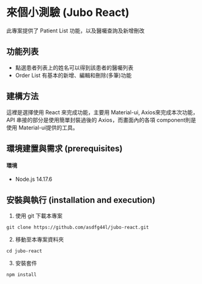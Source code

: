 # 來個小測驗 (Jubo React)
此專案提供了 Patient List 功能，以及醫囑查詢及新增刪改
## 功能列表
- 點選患者列表上的姓名可以得到該患者的醫囑列表
- Order List 有基本的新增、編輯和刪除(多筆)功能
## 建構方法
這裡是選擇使用 React 來完成功能，主要用 Material-ui, Axios來完成本次功能，
API 串接的部分是使用簡單封裝過後的 Axios，而畫面內的各項 component則是使用 Material-ui提供的工具。

## 環境建置與需求 (prerequisites)
#### 環境
- Node.js 14.17.6

## 安裝與執行 (installation and execution)
1. 使用 git 下載本專案
```
git clone https://github.com/asdfg44l/jubo-react.git
```
2. 移動至本專案資料夾
```
cd jubo-react
```
3. 安裝套件
```
npm install
